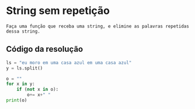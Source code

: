 # String sem repetição
    Faça uma função que receba uma string, e elimine as palavras repetidas dessa string.


## Código da resolução

```Python
ls = "eu moro em uma casa azul em uma casa azul"
y = ls.split()

o = ""
for x in y:
    if (not x in o):
        o+= x+" "
print(o)
```